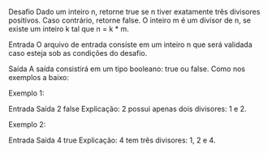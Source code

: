 Desafio
Dado um inteiro n, retorne true se n tiver exatamente três divisores positivos. Caso contrário, retorne false. O inteiro m é um divisor de n, se existe um inteiro k tal que n = k * m. 

Entrada
O arquivo de entrada consiste em um inteiro n que será validada caso esteja sob as condições do desafio.

Saída
A saída consistirá em um tipo booleano: true ou false. Como nos exemplos a baixo:

Exemplo 1:

Entrada	Saída
2	false
Explicação: 2 possui apenas dois divisores: 1 e 2.

Exemplo 2:

Entrada	Saída
4	true
Explicação: 4 tem três divisores: 1, 2 e 4.